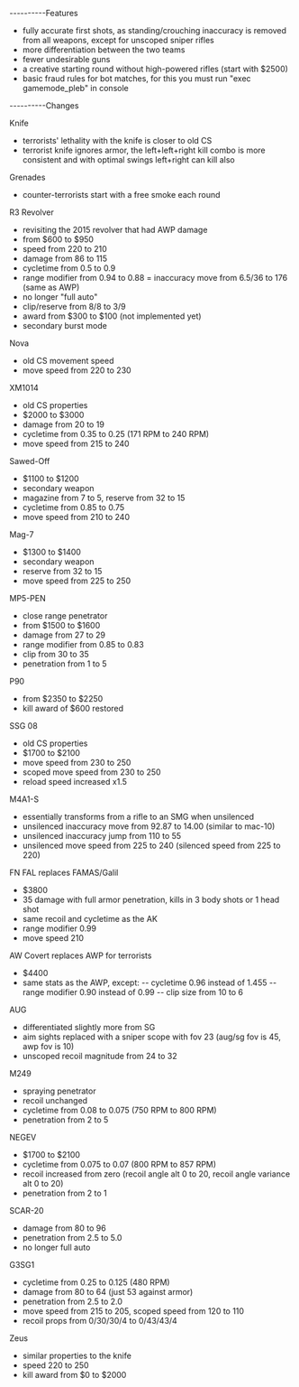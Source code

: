 

----------Features

- fully accurate first shots, as standing/crouching inaccuracy is removed from all weapons, except for unscoped sniper rifles
- more differentiation between the two teams
- fewer undesirable guns
- a creative starting round without high-powered rifles (start with $2500)
- basic fraud rules for bot matches, for this you must run "exec gamemode_pleb" in console



----------Changes

Knife
- terrorists' lethality with the knife is closer to old CS
- terrorist knife ignores armor, the left+left+right kill combo is more consistent and with optimal swings left+right can kill also

Grenades
- counter-terrorists start with a free smoke each round 

R3 Revolver
- revisiting the 2015 revolver that had AWP damage
- from $600 to $950
- speed from 220 to 210
- damage from 86 to 115
- cycletime from 0.5 to 0.9
- range modifier from 0.94 to 0.88
= inaccuracy move from 6.5/36 to 176 (same as AWP)
- no longer "full auto"
- clip/reserve from 8/8 to 3/9
- award from $300 to $100 (not implemented yet)
- secondary burst mode

Nova
- old CS movement speed
- move speed from 220 to 230

XM1014
- old CS properties
- $2000 to $3000
- damage from 20 to 19
- cycletime from 0.35 to 0.25 (171 RPM to 240 RPM)
- move speed from 215 to 240 

Sawed-Off
- $1100 to $1200
- secondary weapon
- magazine from 7 to 5, reserve from 32 to 15
- cycletime from 0.85 to 0.75
- move speed from 210 to 240

Mag-7
- $1300 to $1400
- secondary weapon
- reserve from 32 to 15
- move speed from 225 to 250

MP5-PEN
- close range penetrator
- from $1500 to $1600
- damage from 27 to 29
- range modifier from 0.85 to 0.83
- clip from 30 to 35
- penetration from 1 to 5

P90
- from $2350 to $2250
- kill award of $600 restored

SSG 08
- old CS properties
- $1700 to $2100
- move speed from 230 to 250
- scoped move speed from 230 to 250
- reload speed increased x1.5

M4A1-S
- essentially transforms from a rifle to an SMG when unsilenced
- unsilenced inaccuracy move from 92.87 to 14.00 (similar to mac-10)
- unsilenced inaccuracy jump from 110 to 55
- unsilenced move speed from 225 to 240 (silenced speed from 225 to 220)

FN FAL replaces FAMAS/Galil
- $3800
- 35 damage with full armor penetration, kills in 3 body shots or 1 head shot
- same recoil and cycletime as the AK
- range modifier 0.99
- move speed 210

AW Covert replaces AWP for terrorists
- $4400
- same stats as the AWP, except:
-- cycletime 0.96 instead of 1.455
-- range modifier 0.90 instead of 0.99
-- clip size from 10 to 6

AUG
- differentiated slightly more from SG
- aim sights replaced with a sniper scope with fov 23 (aug/sg fov is 45, awp fov is 10)
- unscoped recoil magnitude from 24 to 32

M249
- spraying penetrator
- recoil unchanged
- cycletime from 0.08 to 0.075 (750 RPM to 800 RPM)
- penetration from 2 to 5

NEGEV
- $1700 to $2100
- cycletime from 0.075 to 0.07 (800 RPM to 857 RPM)
- recoil increased from zero (recoil angle alt 0 to 20, recoil angle variance alt 0 to 20)
- penetration from 2 to 1

SCAR-20
- damage from 80 to 96
- penetration from 2.5 to 5.0
- no longer full auto

G3SG1
- cycletime from 0.25 to 0.125 (480 RPM)
- damage from 80 to 64 (just 53 against armor)
- penetration from 2.5 to 2.0
- move speed from 215 to 205, scoped speed from 120 to 110
- recoil props from 0/30/30/4 to 0/43/43/4

Zeus
- similar properties to the knife
- speed 220 to 250
- kill award from $0 to $2000
